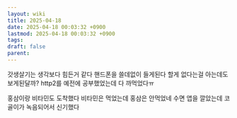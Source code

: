 ```yaml
---
layout: wiki
title: 2025-04-18
date: 2025-04-18 00:03:32 +0900
lastmod: 2025-04-18 00:03:32 +0900
tags: 
draft: false
parent:
---
```

갓생살기는 생각보다 힘든거 같다
핸드폰을 쓸데없이 들게된다
할게 없다는걸 아는데도 보게된달까?
http2를 예전에 공부했었는데 다 까먹었다ㅠ

홍삼이랑 비타민도 도착했다 비타민은 먹었는데 홍삼은 안먹었네
수면 앱을 깔았는데 코골이가 녹음되어서 신기했다